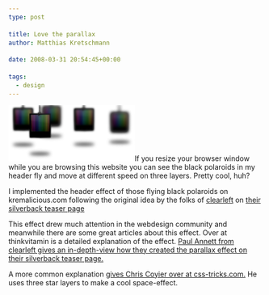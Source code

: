```yaml
---
type: post

title: Love the parallax
author: Matthias Kretschmann

date: 2008-03-31 20:54:45+00:00

tags:
  - design
---
```


![parallax](../media/parallax.png)If you resize your browser window while you are browsing this website you can see the black polaroids in my header fly and move at different speed on three layers. Pretty cool, huh?

<!-- more -->

I implemented the header effect of those flying black polaroids on kremalicious.com following the original idea by the folks of [clearleft](http://clearleft.com/) on [their silverback teaser page](http://www.silverbackapp.com/)

This effect drew much attention in the webdesign community and meanwhile there are some great articles about this effect. Over at thinkvitamin is a detailed explanation of the effect. [Paul Annett from clearleft gives an in-depth-view how they created the parallax effect on their silverback teaser page.](http://www.thinkvitamin.com/features/design/how-to-recreate-silverbacks-parallax/trackback/)

A more common explanation [gives Chris Coyier over at css-tricks.com.](http://css-tricks.com/3d-parralax-background-effect/trackback) He uses three star layers to make a cool space-effect.
